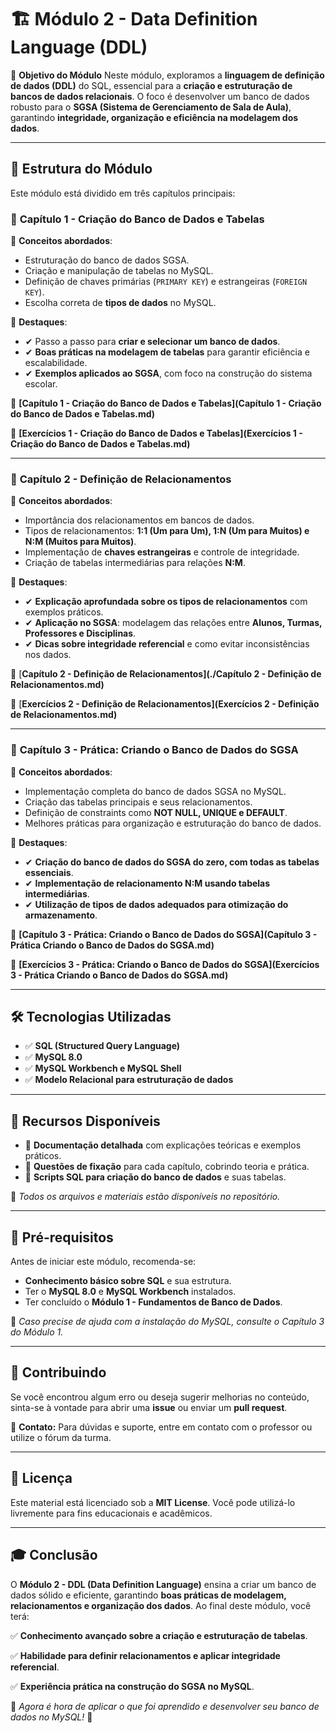 # 🏗 Módulo 2 - Data Definition Language (DDL)

🎯 **Objetivo do Módulo**
Neste módulo, exploramos a **linguagem de definição de dados (DDL)** do SQL, essencial para a **criação e estruturação de bancos de dados relacionais**. O foco é desenvolver um banco de dados robusto para o **SGSA (Sistema de Gerenciamento de Sala de Aula)**, garantindo **integridade, organização e eficiência na modelagem dos dados**.

------

## 📌 Estrutura do Módulo

Este módulo está dividido em três capítulos principais:

### 📖 **Capítulo 1 - Criação do Banco de Dados e Tabelas**

📌 **Conceitos abordados**:

- Estruturação do banco de dados SGSA.
- Criação e manipulação de tabelas no MySQL.
- Definição de chaves primárias (`PRIMARY KEY`) e estrangeiras (`FOREIGN KEY`).
- Escolha correta de **tipos de dados** no MySQL.

📌 **Destaques**:

- ✔ Passo a passo para **criar e selecionar um banco de dados**.
- ✔ **Boas práticas na modelagem de tabelas** para garantir eficiência e escalabilidade.
- ✔ **Exemplos aplicados ao SGSA**, com foco na construção do sistema escolar.

📂 **[Capítulo 1 - Criação do Banco de Dados e Tabelas](Capítulo 1 - Criação do Banco de Dados e Tabelas.md)**

📂 **[Exercícios 1 - Criação do Banco de Dados e Tabelas](Exercícios 1 - Criação do Banco de Dados e Tabelas.md)**

------

### 📖 **Capítulo 2 - Definição de Relacionamentos**

📌 **Conceitos abordados**:

- Importância dos relacionamentos em bancos de dados.
- Tipos de relacionamentos: **1:1 (Um para Um), 1:N (Um para Muitos) e N:M (Muitos para Muitos)**.
- Implementação de **chaves estrangeiras** e controle de integridade.
- Criação de tabelas intermediárias para relações **N:M**.

📌 **Destaques**:

- ✔ **Explicação aprofundada sobre os tipos de relacionamentos** com exemplos práticos.
- ✔ **Aplicação no SGSA**: modelagem das relações entre **Alunos, Turmas, Professores e Disciplinas**.
- ✔ **Dicas sobre integridade referencial** e como evitar inconsistências nos dados.

📂 [**Capítulo 2 - Definição de Relacionamentos](./Capítulo 2 - Definição de Relacionamentos.md)**

📂 [**Exercícios 2 - Definição de Relacionamentos](Exercícios 2 - Definição de Relacionamentos.md)**

------

### 📖 **Capítulo 3 - Prática: Criando o Banco de Dados do SGSA**

📌 **Conceitos abordados**:

- Implementação completa do banco de dados SGSA no MySQL.
- Criação das tabelas principais e seus relacionamentos.
- Definição de constraints como **NOT NULL, UNIQUE e DEFAULT**.
- Melhores práticas para organização e estruturação do banco de dados.

📌 **Destaques**:

- ✔ **Criação do banco de dados do SGSA do zero, com todas as tabelas essenciais**.
- ✔ **Implementação de relacionamento N:M usando tabelas intermediárias**.
- ✔ **Utilização de tipos de dados adequados para otimização do armazenamento**.

📂 **[Capítulo 3 - Prática: Criando o Banco de Dados do SGSA](Capítulo 3 - Prática Criando o Banco de Dados do SGSA.md)**

📂 **[Exercícios 3 - Prática: Criando o Banco de Dados do SGSA](Exercícios 3 - Prática Criando o Banco de Dados do SGSA.md)**

------

## 🛠 Tecnologias Utilizadas

- ✅ **SQL (Structured Query Language)**
- ✅ **MySQL 8.0**
- ✅ **MySQL Workbench e MySQL Shell**
- ✅ **Modelo Relacional para estruturação de dados**

------

## 📝 Recursos Disponíveis

- 📂 **Documentação detalhada** com explicações teóricas e exemplos práticos.
- 📂 **Questões de fixação** para cada capítulo, cobrindo teoria e prática.
- 📂 **Scripts SQL para criação do banco de dados** e suas tabelas.

📌 *Todos os arquivos e materiais estão disponíveis no repositório.*

------

## 🚀 Pré-requisitos

Antes de iniciar este módulo, recomenda-se:

- **Conhecimento básico sobre SQL** e sua estrutura.
- Ter o **MySQL 8.0** e **MySQL Workbench** instalados.
- Ter concluído o **Módulo 1 - Fundamentos de Banco de Dados**.

📢 *Caso precise de ajuda com a instalação do MySQL, consulte o Capítulo 3 do Módulo 1.*

------

## 🤝 Contribuindo

Se você encontrou algum erro ou deseja sugerir melhorias no conteúdo, sinta-se à vontade para abrir uma **issue** ou enviar um **pull request**.

📩 **Contato:** Para dúvidas e suporte, entre em contato com o professor ou utilize o fórum da turma.

------

## 📜 Licença

Este material está licenciado sob a **MIT License**. Você pode utilizá-lo livremente para fins educacionais e acadêmicos.

------

## 🎓 Conclusão

O **Módulo 2 - DDL (Data Definition Language)** ensina a criar um banco de dados sólido e eficiente, garantindo **boas práticas de modelagem, relacionamentos e organização dos dados**. Ao final deste módulo, você terá:

✅ **Conhecimento avançado sobre a criação e estruturação de tabelas**.

✅ **Habilidade para definir relacionamentos e aplicar integridade referencial**.

✅ **Experiência prática na construção do SGSA no MySQL**.

📢 *Agora é hora de aplicar o que foi aprendido e desenvolver seu banco de dados no MySQL!* 🚀
